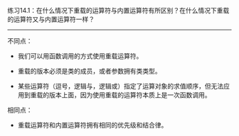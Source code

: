 练习14.1：在什么情况下重载的运算符与内置运算符有所区别？在什么情况下重载的运算符又与内置运算符一样？

---

不同点：

- 我们可以用函数调用的方式使用重载运算符。

- 重载的版本必须是类的成员，或者参数拥有类类型。

- 某些运算符（逗号，逻辑与，逻辑或）指定了运算对象的求值顺序，但无法应用到重载的版本上面，因为使用重载的运算符本质上是一次函数调用。

相同点：

- 重载运算符和内置运算符拥有相同的优先级和结合律。
